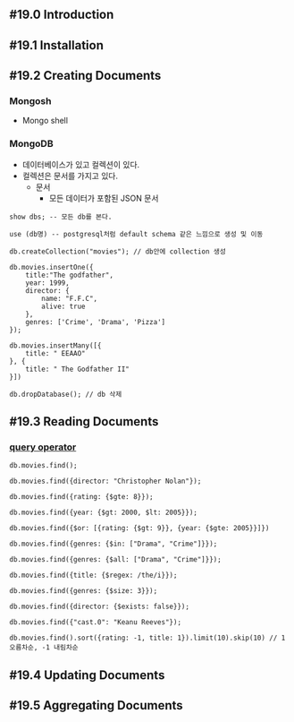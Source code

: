 ## #19.0 Introduction

## #19.1 Installation

## #19.2 Creating Documents

### Mongosh
- Mongo shell

### MongoDB
- 데이터베이스가 있고 컬렉션이 있다.
- 컬렉션은 문서를 가지고 있다.
	- 문서
		- 모든 데이터가 포함된 JSON 문서

```mongodb
show dbs; -- 모든 db를 본다.

use (db명) -- postgresql처럼 default schema 같은 느낌으로 생성 및 이동

db.createCollection("movies"); // db안에 collection 생성  
  
db.movies.insertOne({  
    title:"The godfather",  
    year: 1999,  
    director: {  
        name: "F.F.C",  
        alive: true  
    },  
    genres: ['Crime', 'Drama', 'Pizza']  
});  
  
db.movies.insertMany([{  
    title: " EEAAO"  
}, {  
    title: " The Godfather II"  
}])  
  
db.dropDatabase(); // db 삭제
```

## #19.3 Reading Documents

### [query operator](https://www.mongodb.com/ko-kr/docs/manual/reference/operator/query/)

```mongo
db.movies.find();  
  
db.movies.find({director: "Christopher Nolan"});  
  
db.movies.find({rating: {$gte: 8}});  
  
db.movies.find({year: {$gt: 2000, $lt: 2005}});  
  
db.movies.find({$or: [{rating: {$gt: 9}}, {year: {$gte: 2005}}]})  
  
db.movies.find({genres: {$in: ["Drama", "Crime"]}});  
  
db.movies.find({genres: {$all: ["Drama", "Crime"]}});  
  
db.movies.find({title: {$regex: /the/i}});  
  
db.movies.find({genres: {$size: 3}});  
  
db.movies.find({director: {$exists: false}});  
  
db.movies.find({"cast.0": "Keanu Reeves"});  
  
db.movies.find().sort({rating: -1, title: 1}).limit(10).skip(10) // 1 오름차순, -1 내림차순
```

## #19.4 Updating Documents

## #19.5 Aggregating Documents
